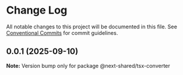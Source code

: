 # Change Log

All notable changes to this project will be documented in this file.
See [Conventional Commits](https://conventionalcommits.org) for commit guidelines.

## 0.0.1 (2025-09-10)

**Note:** Version bump only for package @next-shared/tsx-converter
